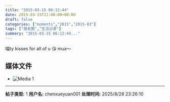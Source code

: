 ```yaml
---
title: "2015-03-15 06:12:44"
date: 2015-03-15T11:00:00+08:00
draft: false
categories: ["moments","2015","2015-03"]
tags: ["朋友圈","生活记录"]
summary: "2015-03-15 06:12:44..."
---
```


喵ty kisses for all of u 😘 mua～

## 媒体文件

- ![Media 1](/Moments/photos/2015-03-15/201503150612440.jpg)

---

**帖子类型:** 1
**用户名:** chenxueyuan001
**处理时间:** 2025/8/28 23:26:10